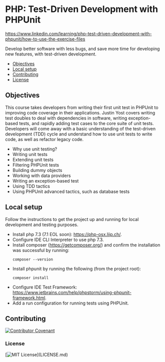 # PHP: Test-Driven Development with PHPUnit
https://www.linkedin.com/learning/php-test-driven-development-with-phpunit/how-to-use-the-exercise-files

Develop better software with less bugs, and save more time for developing new features, with test-driven development.

* [Objectives](#objectives)
* [Local setup](#local-setup)
* [Contributing](#contributing)
* [License](#license)

## Objectives
This course takes developers from writing their first unit test in PHPUnit to improving code coverage in their applications. Justin Yost covers writing test doubles to deal with dependencies in software, writing exception-based tests, and rapidly adding test cases to the core suite of unit tests. Developers will come away with a basic understanding of the test-driven development (TDD) cycle and understand how to use unit tests to write code, as well as refactor legacy code.

- Why use unit testing?
- Writing unit tests
- Extending unit tests
- Filtering PHPUnit tests
- Building dummy objects
- Working with data providers
- Writing an exception-based test
- Using TDD tactics
- Using PHPUnit advanced tactics, such as database tests

## Local setup
Follow the instructions to get the project up and running for local development and testing purposes.
- Install php 7.3 (7.1 EOL soon): https://php-osx.liip.ch/. 
- Configure IDE CLI Interpreter to use php 7.3.
- Install composer (https://getcomposer.org/) and confirm the installation was successful by running: 
    ```
    composer --version
    ```
- Install phpunit by running the following (from the project root):
    ```
    composer install
    ```
- Configure IDE Test Framework: https://www.jetbrains.com/help/phpstorm/using-phpunit-framework.html.
- Add a run configuration for running tests using PHPUnit.

## Contributing
[![Contributor Covenant](https://img.shields.io/badge/Contributor%20Covenant-v2.0%20adopted-ff69b4.svg)](.github/CONTRIBUTING.md)

### License
[![MIT License](https://img.shields.io/apm/l/atomic-design-ui.svg?)](LICENSE.md)


